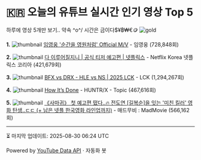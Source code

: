 # 🇰🇷 오늘의 유튜브 실시간 인기 영상 Top 5

하루에 영상 5개만 보기.. 약속 \^o^/ 
시간은 금이다$¥฿₩€🪙
![gold](https://media.tenor.com/your-gif-id.gif)


**1.** ![thumbnail](https://i.ytimg.com/vi/sFK89gemgKM/default.jpg)
[임영웅 '순간을 영원처럼' Official M/V](https://youtube.com/watch?v=sFK89gemgKM) - 임영웅 (728,848회)

**2.** ![thumbnail](https://i.ytimg.com/vi/Kd8cu0BUgKE/default.jpg)
[다 이루어질지니 | 공식 티저 예고편 | 넷플릭스](https://youtube.com/watch?v=Kd8cu0BUgKE) - Netflix Korea 넷플릭스 코리아 (421,679회)

**3.** ![thumbnail](https://i.ytimg.com/vi/_0fZO0LoEQo/default.jpg)
[BFX vs DRX - HLE vs NS | 2025 LCK](https://youtube.com/watch?v=_0fZO0LoEQo) - LCK (1,294,267회)

**4.** ![thumbnail](https://i.ytimg.com/vi/6zXNNPS7sPo/default.jpg)
[How It’s Done](https://youtube.com/watch?v=6zXNNPS7sPo) - HUNTR/X - Topic (467,616회)

**5.** ![thumbnail](https://i.ytimg.com/vi/u3jzVTmz_UM/default.jpg)
[《사마귀》 첫 예고편 떴다..🔥 전도연 [길복순]을 잇는 '미친 킬러' 영화 탄생..ㄷㄷ (+ 남은 넷플 한국영화 라인업까지)](https://youtube.com/watch?v=u3jzVTmz_UM) - 매드무비 : MadMovie (566,162회)


---
⏳ 마지막 업데이트: 2025-08-30 06:24 UTC

Powered by [YouTube Data API](https://developers.google.com/youtube/v3/docs/videos/list) · 자동화 봇